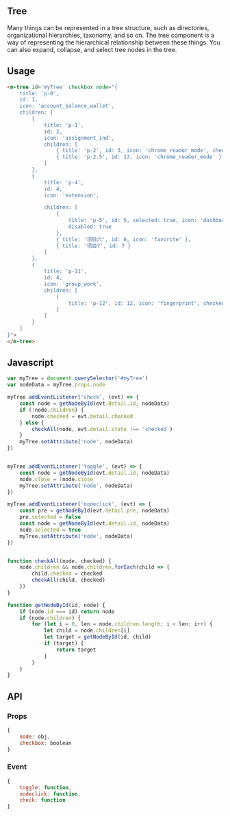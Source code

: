 ## Tree

Many things can be represented in a tree structure, such as directories, organizational hierarchies, taxonomy, and so on. The tree component is a way of representing the hierarchical relationship between these things. You can also expand, collapse, and select tree nodes in the tree.

## Usage

```html
<m-tree id='myTree' checkbox node="{
	title: 'p-0',
	id: 1,
	icon: 'account_balance_wallet',
	children: [
		{
			title: 'p-1',
			id: 2,
			icon: 'assignment_ind',
			children: [
				{ title: 'p-2', id: 3, icon: 'chrome_reader_mode', checked: true },
				{ title: 'p-2.5', id: 13, icon: 'chrome_reader_mode' }
			]
		},
		{
			title: 'p-4',
			id: 4,
			icon: 'extension',

			children: [
				{
					title: 'p-5', id: 5, selected: true, icon: 'dashboard', checked: true,
					disabled: true
				},
				{ title: '项目六', id: 6, icon: 'favorite' },
				{ title: '项目7', id: 7 }
			]
		},
		{
			title: 'p-11',
			id: 4,
			icon: 'group_work',
			children: [
				{
					title: 'p-12', id: 12, icon: 'fingerprint', checked: true
				}
			]
		}
	]
}">
</m-tree>
```

## Javascript

```js
var myTree = document.querySelector('#myTree')
var nodeData = myTree.props.node

myTree.addEventListener('check', (evt) => {
	const node = getNodeById(evt.detail.id, nodeData)
	if (!node.children) {
		node.checked = evt.detail.checked
	} else {
		checkAll(node, evt.detail.state !== 'checked')
	}
	myTree.setAttribute('node', nodeData)
})


myTree.addEventListener('toggle', (evt) => {
	const node = getNodeById(evt.detail.id, nodeData)
	node.close = !node.close
	myTree.setAttribute('node', nodeData)
})

myTree.addEventListener('nodeclick', (evt) => {
	const pre = getNodeById(evt.detail.pre, nodeData)
	pre.selected = false
	const node = getNodeById(evt.detail.id, nodeData)
	node.selected = true
	myTree.setAttribute('node', nodeData)
})


function checkAll(node, checked) {
	node.children && node.children.forEach(child => {
		child.checked = checked
		checkAll(child, checked)
	})
}

function getNodeById(id, node) {
	if (node.id === id) return node
	if (node.children) {
		for (let i = 0, len = node.children.length; i < len; i++) {
			let child = node.children[i]
			let target = getNodeById(id, child)
			if (target) {
				return target
			}
		}
	}
}
```

## API

### Props

```jsx
{
	node: obj,
	checkbox: boolean
}
```

### Event

```jsx
{
	toggle: function, 
	nodeclick: function,
	check: function
}
```
